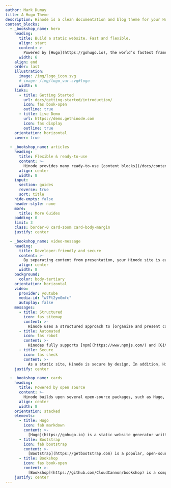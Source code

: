 ```yaml
---
author: Mark Dumay
title: A Hugo Theme
description: Hinode is a clean documentation and blog theme for your Hugo site based on Bootstrap 5.
content_blocks:
  - _bookshop_name: hero
    heading:
      title: Build a static website. Fast and flexible.
      align: start
      content: >-
        Powered by [Hugo](https://gohugo.io), the world’s fastest framework for building websites, Hinode is fast and flexible. Hinode lets you create a blog, documentation site, or landing page that scales with your needs.
      width: 6
    align: end
    order: last
    illustration:
      image: /img/logo_icon.svg
      # image: /img/logo_var.svg#logo
      width: 6
    links:
      - title: Getting Started
        url: docs/getting-started/introduction/
        icon: fas book-open
        outline: true
      - title: Live Demo
        url: https://demo.gethinode.com
        icon: fas display
        outline: true
    orientation: horizontal
    cover: true
  
  - _bookshop_name: articles
    heading:
      title: Flexible & ready-to-use
      content: >-
        Hinode provides many ready-to-use [content blocks](/docs/content-blocks) and [components](/docs/components) to quickly develop your site. With native support for [Hugo modules](https://gohugo.io/hugo-modules/), you can easily extend your site to your liking.
      align: center
      width: 8
    input:
      section: guides
      reverse: true
      sort: title
    hide-empty: false
    header-style: none
    more:
      title: More Guides
    padding: 0
    limit: 3
    class: border-0 card-zoom card-body-margin
    justify: center

  - _bookshop_name: video-message
    heading:
      title: Developer-friendly and secure
      content: >-
        By separating content from presentation, your Hinode site is easily managed and versioned. Hinode provides a modern build system that is flexible and robust.
      align: center
      width: 8
    background:
      color: body-tertiary
    orientation: horizontal
    video:
      provider: youtube
      media-id: "w7Ft2ymGmfc"
      autoplay: false
    messages:
      - title: Structured
        icon: fas sitemap
        content: >-
          Hinode uses a structured approach to [organize and present content](https://gohugo.io/content-management/organization/). This increases usability and [Lighthouse scores](https://pagespeed.web.dev/report?url=https%3A%2F%2Fdemo.gethinode.com%2F).
      - title: Automated
        icon: fas robot
        content: >-
          Hinodes fully supports [npm](https://www.npmjs.com/) and [GitHub actions](https://github.com/features/actions) to ensure your deployed site is always up-to-date.
      - title: Secure
        icon: fas check
        content: >-
          As a static site, Hinode is secure by design. In addition, Hinode uses strict security policies by default. This results in an [A+ security score](https://observatory.mozilla.org/analyze/demo.gethinode.com).
    justify: center

  - _bookshop_name: cards
    heading:
      title: Powered by open source
      content: >-
        Hinode builds upon several open-source packages, such as Hugo, Bootstrap, and Bookshop. Want to make Hinode even better? Hinode is [open to contributions](/docs/getting-started/contribute/).
      align: center
      width: 8
    orientation: stacked
    elements:
      - title: Hugo
        icon: fab markdown
        content: >-
          [Hugo](https://gohugo.io) is a static website generator written in the Go language. It is optimized for speed, ease of use, and configurability. 
      - title: Bootstrap
        icon: fab bootstrap
        content: >-
          [Bootstrap](https://getbootstrap.com) is a popular, open-source web development framework. Is uses a mobile-first approach to create responsive websites.
      - title: Bookshop
        icon: fas book-open
        content: >-
          [Bookshop](https://github.com/CloudCannon/bookshop) is a component development workflow for static websites. It embeds the configuration of content blocks within the page's frontmatter.
    justify: center
---
```


